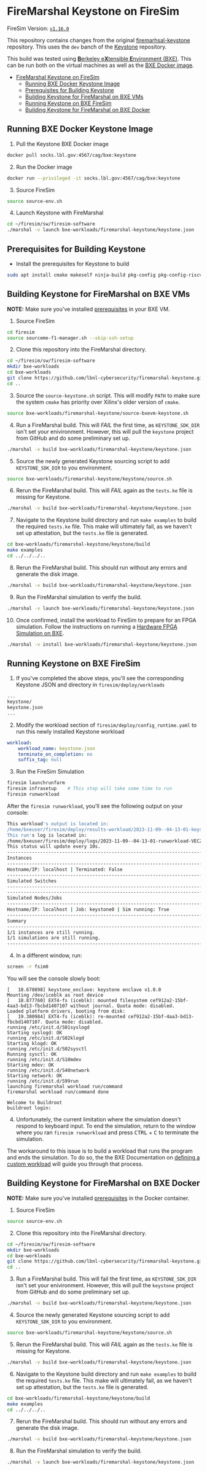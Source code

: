# FireMarshal Keystone on FireSim

FireSim Version: [`v1.16.0`](https://github.com/firesim/firesim/releases/tag/1.16.0)

This repository contains changes from the original [firemarhsal-keystone](https://github.com/keystone-enclave/firemarshal-keystone) repository. This uses the `dev` banch of the [Keystone](https://github.com/keystone-enclave/keystone/tree/dev) repository.

This build was tested using [**B**erkeley e**X**tensible **E**nvironment (BXE)](https://socks.lbl.gov/cag/bxe/-/wikis/home). This can be run both on the virtual machines as well as the [BXE Docker image](https://socks.lbl.gov/cag/bxe/-/wikis/Docker-Image).

- [FireMarshal Keystone on FireSim](#firemarshal-keystone-on-firesim)
  - [Running BXE Docker Keystone Image](#running-bxe-docker-keystone-image)
  - [Prerequisites for Building Keystone](#prerequisites-for-building-keystone)
  - [Building Keystone for FireMarshal on BXE VMs](#building-keystone-for-firemarshal-on-bxe-vms)
  - [Running Keystone on BXE FireSim](#running-keystone-on-bxe-firesim)
  - [Building Keystone for FireMarshal on BXE Docker](#building-keystone-for-firemarshal-on-bxe-docker)

## Running BXE Docker Keystone Image

1. Pull the Keystone BXE Docker image

```bash
docker pull socks.lbl.gov:4567/cag/bxe:keystone
```

2. Run the Docker image

```bash
docker run --privileged -it socks.lbl.gov:4567/cag/bxe:keystone
```

3. Source FireSim

```bash
source source-env.sh
```

4. Launch Keystone with FireMarshal

```bash
cd ~/firesim/sw/firesim-software
./marshal -v launch bxe-workloads/firemarshal-keystone/keystone.json
```

## Prerequisites for Building Keystone
- Install the prerequisites for Keystone to build

```bash
sudo apt install cmake makeself ninja-build pkg-config pkg-config-riscv64-linux-gnu libglib2.0-dev
```

## Building Keystone for FireMarshal on BXE VMs

**NOTE:** Make sure you've installed [prerequisites](#prerequisites) in your BXE VM.

1. Source FireSim

```bash
cd firesim
source sourceme-f1-manager.sh --skip-ssh-setup
```

2. Clone this repository into the FireMarshal directory.

```bash
cd ~/firesim/sw/firesim-software
mkdir bxe-workloads
cd bxe-workloads
git clone https://github.com/lbnl-cybersecurity/firemarshal-keystone.git
cd ..
```

3. Source the `source-keystone.sh` script. This will modify `PATH` to make sure the system `cmake` has priority over Xilinx's older version of `cmake`.

```bash
source bxe-workloads/firemarshal-keystone/source-bxevm-keystone.sh
```

4. Run a FireMarshal build. This will _FAIL_ the first time, as `KEYSTONE_SDK_DIR` isn't set your enivironment. However, this will pull the `keystone` project from GitHub and do some preliminary set up.

```bash
./marshal -v build bxe-workloads/firemarshal-keystone/keystone.json
```

5. Source the newly generated Keystone sourcing script to add `KEYSTONE_SDK_DIR` to you environment.

```bash
source bxe-workloads/firemarshal-keystone/keystone/source.sh
```

6. Rerun the FireMarshal build. This will _FAIL_ again as the `tests.ke` file is missing for Keystone.

```bash
./marshal -v build bxe-workloads/firemarshal-keystone/keystone.json
```

7. Navigate to the Keystone build directory and run `make examples` to build the required `tests.ke` file. This make will ultimately fail, as we haven't set up attestation, but the `tests.ke` file is generated.

```bash
cd bxe-workloads/firemarshal-keystone/keystone/build
make examples
cd ../../../..
```

8. Rerun the FireMarshal build. This should run without any errors and generate the disk image.

```bash
./marshal -v build bxe-workloads/firemarshal-keystone/keystone.json
```

9. Run the FireMarshal simulation to verify the build.

```bash
./marshal -v launch bxe-workloads/firemarshal-keystone/keystone.json
```

10. Once confirmed, install the workload to FireSim to prepare for an FPGA simulation. Follow the instructions on running a [Hardware FPGA Simulation on BXE](https://socks.lbl.gov/cag/bxe/-/wikis/home#launching-the-default-firesim-simulation-on-your-fpga).

```bash
./marshal -v install bxe-workloads/firemarshal-keystone/keystone.json
```

## Running Keystone on BXE FireSim

1. If you've completed the above steps, you'll see the corresponding Keystone JSON and directory in `firesim/deploy/workloads`

```bash
...
keystone/
keystone.json
...
```

2. Modify the workload section of `firesim/deploy/config_runtime.yaml` to run this newly installed Keystone workload

```yaml
workload:
    workload_name: keystone.json
    terminate_on_completion: no
    suffix_tag: null
```

3. Run the FireSim Simulation

```bash
firesim launchrunfarm
firesim infrasetup    # This step will take some time to run
firesim runworkload
```

After the `firesim runworkload`, you'll see the following output on your console:

```bash
This workload's output is located in:
/home/bxeuser/firesim/deploy/results-workload/2023-11-09--04-13-01-keystone/
This run's log is located in:
/home/bxeuser/firesim/deploy/logs/2023-11-09--04-13-01-runworkload-VECZEPC17GHQHCB9.log
This status will update every 10s.
--------------------------------------------------------------------------------
Instances
--------------------------------------------------------------------------------
Hostname/IP: localhost | Terminated: False
--------------------------------------------------------------------------------
Simulated Switches
--------------------------------------------------------------------------------
--------------------------------------------------------------------------------
Simulated Nodes/Jobs
--------------------------------------------------------------------------------
Hostname/IP: localhost | Job: keystone0 | Sim running: True
--------------------------------------------------------------------------------
Summary
--------------------------------------------------------------------------------
1/1 instances are still running.
1/1 simulations are still running.
--------------------------------------------------------------------------------
```

4. In a different window, run:

```bash
screen -r fsim0
```

You will see the console slowly boot:

```
[   18.678898] keystone_enclave: keystone enclave v1.0.0
Mounting /dev/iceblk as root device
[   18.877760] EXT4-fs (iceblk): mounted filesystem cef912a2-15bf-4aa3-bd13-fbcbd1407107 without journal. Quota mode: disabled.
Loaded platform drivers, booting from disk:
[   19.300984] EXT4-fs (iceblk): re-mounted cef912a2-15bf-4aa3-bd13-fbcbd1407107. Quota mode: disabled.
running /etc/init.d/S01syslogd
Starting syslogd: OK
running /etc/init.d/S02klogd
Starting klogd: OK
running /etc/init.d/S02sysctl
Running sysctl: OK
running /etc/init.d/S10mdev
Starting mdev: OK
running /etc/init.d/S40network
Starting network: OK
running /etc/init.d/S99run
launching firemarshal workload run/command
firemarshal workload run/command done

Welcome to Buildroot
buildroot login:
```

4. Unfortunately, the current limitation where the simulation doesn't respond to keyboard input. To end the simulation, return to the window where you ran `firesim runworkload` and press <kbd>CTRL</kbd> + <kbd>C</kbd> to terminate the simulation.

The workaround to this issue is to build a workload that runs the program and ends the simulation. To do so, the the BXE Documentation on [defining a custom workload](https://socks.lbl.gov/cag/bxe/-/wikis/Building-Software) will guide you through that process.

## Building Keystone for FireMarshal on BXE Docker

**NOTE:** Make sure you've installed [prerequisites](#prerequisites) in the Docker container.

1. Source FireSim

```bash
source source-env.sh
```

2. Clone this repository into the FireMarshal directory.

```bash
cd ~/firesim/sw/firesim-software
mkdir bxe-workloads
cd bxe-workloads
git clone https://github.com/lbnl-cybersecurity/firemarshal-keystone.git
cd ..
```

3. Run a FireMarshal build. This will fail the first time, as `KEYSTONE_SDK_DIR` isn't set your enivironment. However, this will pull the `keystone` project from GitHub and do some preliminary set up.

```bash
./marshal -v build bxe-workloads/firemarshal-keystone/keystone.json
```

4. Source the newly generated Keystone sourcing script to add `KEYSTONE_SDK_DIR` to you environment.

```bash
source bxe-workloads/firemarshal-keystone/keystone/source.sh
```

5. Rerun the FireMarshal build. This will _FAIL_ again as the `tests.ke` file is missing for Keystone.

```bash
./marshal -v build bxe-workloads/firemarshal-keystone/keystone.json
```

6. Navigate to the Keystone build directory and run `make examples` to build the required `tests.ke` file. This make will ultimately fail, as we haven't set up attestation, but the `tests.ke` file is generated.

```bash
cd bxe-workloads/firemarshal-keystone/keystone/build
make examples
cd ../../../..
```

7. Rerun the FireMarshal build. This should run without any errors and generate the disk image.

```bash
./marshal -v build bxe-workloads/firemarshal-keystone/keystone.json
```

8. Run the FireMarshal simulation to verify the build.

```bash
./marshal -v launch bxe-workloads/firemarshal-keystone/keystone.json
```
